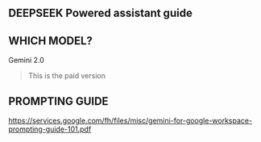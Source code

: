 ## DEEPSEEK Powered assistant guide

## WHICH MODEL?

Gemini 2.0
> This is the paid version

## PROMPTING GUIDE

https://services.google.com/fh/files/misc/gemini-for-google-workspace-prompting-guide-101.pdf
